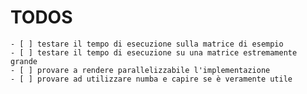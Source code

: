 # TODOS
	- [ ] testare il tempo di esecuzione sulla matrice di esempio
	- [ ] testare il tempo di esecuzione su una matrice estremamente grande
	- [ ] provare a rendere parallelizzabile l'implementazione
	- [ ] provare ad utilizzare numba e capire se è veramente utile
